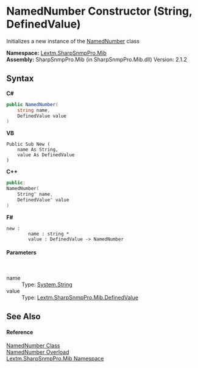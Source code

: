 # NamedNumber Constructor (String, DefinedValue)
 

Initializes a new instance of the <a href="T_Lextm_SharpSnmpPro_Mib_NamedNumber">NamedNumber</a> class

**Namespace:**&nbsp;<a href="N_Lextm_SharpSnmpPro_Mib">Lextm.SharpSnmpPro.Mib</a><br />**Assembly:**&nbsp;SharpSnmpPro.Mib (in SharpSnmpPro.Mib.dll) Version: 2.1.2

## Syntax

**C#**<br />
``` C#
public NamedNumber(
	string name,
	DefinedValue value
)
```

**VB**<br />
``` VB
Public Sub New ( 
	name As String,
	value As DefinedValue
)
```

**C++**<br />
``` C++
public:
NamedNumber(
	String^ name, 
	DefinedValue^ value
)
```

**F#**<br />
``` F#
new : 
        name : string * 
        value : DefinedValue -> NamedNumber
```


#### Parameters
&nbsp;<dl><dt>name</dt><dd>Type: <a href="https://docs.microsoft.com/dotnet/api/system.string" target="_blank" rel="noopener noreferrer">System.String</a><br /></dd><dt>value</dt><dd>Type: <a href="T_Lextm_SharpSnmpPro_Mib_DefinedValue">Lextm.SharpSnmpPro.Mib.DefinedValue</a><br /></dd></dl>

## See Also


#### Reference
<a href="T_Lextm_SharpSnmpPro_Mib_NamedNumber">NamedNumber Class</a><br /><a href="Overload_Lextm_SharpSnmpPro_Mib_NamedNumber__ctor">NamedNumber Overload</a><br /><a href="N_Lextm_SharpSnmpPro_Mib">Lextm.SharpSnmpPro.Mib Namespace</a><br />